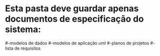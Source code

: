 # Esta pasta deve guardar apenas documentos de especificação do sistema:
#-modelos de dados
#-modelos de aplicação uml
#-planos de projetos
#-lista de requisitos
